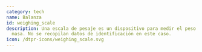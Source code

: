 ```yaml
---
category: tech
name: Balanza
id: weighing_scale
description: Una escala de pesaje es un dispositivo para medir el peso o la
  masa. No se recopilan datos de identificación en este caso.
icon: /dtpr-icons/weighing_scale.svg
---
```

